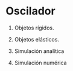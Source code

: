 # Oscilador

1. Objetos rígidos.

1. Objetos elásticos.
  1. Simulación analítica
  1. Simulación numérica
